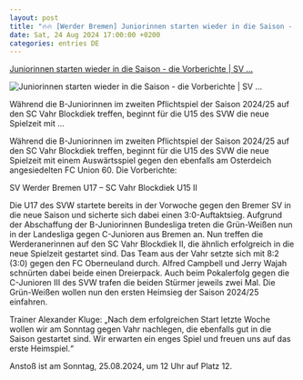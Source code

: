 ```yaml
---
layout: post
title: "🔥🔥 [Werder Bremen] Juniorinnen starten wieder in die Saison - die Vorberichte | SV ..."
date: Sat, 24 Aug 2024 17:00:00 +0200
categories: entries DE
---
```

[Juniorinnen starten wieder in die Saison - die Vorberichte | SV ...](https://www.werder.de/aktuell/news/frauen/2024/25/u17-vor-vahr-blockdiek-23082024)

![Juniorinnen starten wieder in die Saison - die Vorberichte | SV ...](https://werdercdn.azureedge.net/?eID=crop&width=1200&height=630&file=fileadmin/user_upload/Diehl.jpg)

Während die B-Juniorinnen im zweiten Pflichtspiel der Saison 2024/25 auf den SC Vahr Blockdiek treffen, beginnt für die U15 des SVW die neue Spielzeit mit ...

Während die B-Juniorinnen im zweiten Pflichtspiel der Saison 2024/25 auf den SC Vahr Blockdiek treffen, beginnt für die U15 des SVW die neue Spielzeit mit einem Auswärtsspiel gegen den ebenfalls am Osterdeich angesiedelten FC Union 60. Die Vorberichte:

SV Werder Bremen U17 – SC Vahr Blockdiek U15 II

Die U17 des SVW startete bereits in der Vorwoche gegen den Bremer SV in die neue Saison und sicherte sich dabei einen 3:0-Auftaktsieg. Aufgrund der Abschaffung der B-Juniorinnen Bundesliga treten die Grün-Weißen nun in der Landesliga gegen C-Junioren aus Bremen an. Nun treffen die Werderanerinnen auf den SC Vahr Blockdiek II, die ähnlich erfolgreich in die neue Spielzeit gestartet sind. Das Team aus der Vahr setzte sich mit 8:2 (3:0) gegen den FC Oberneuland durch. Alfred Campbell und Jerry Wajah schnürten dabei beide einen Dreierpack. Auch beim Pokalerfolg gegen die C-Junioren III des SVW trafen die beiden Stürmer jeweils zwei Mal. Die Grün-Weißen wollen nun den ersten Heimsieg der Saison 2024/25 einfahren.

Trainer Alexander Kluge: „Nach dem erfolgreichen Start letzte Woche wollen wir am Sonntag gegen Vahr nachlegen, die ebenfalls gut in die Saison gestartet sind. Wir erwarten ein enges Spiel und freuen uns auf das erste Heimspiel.“

Anstoß ist am Sonntag, 25.08.2024, um 12 Uhr auf Platz 12.

